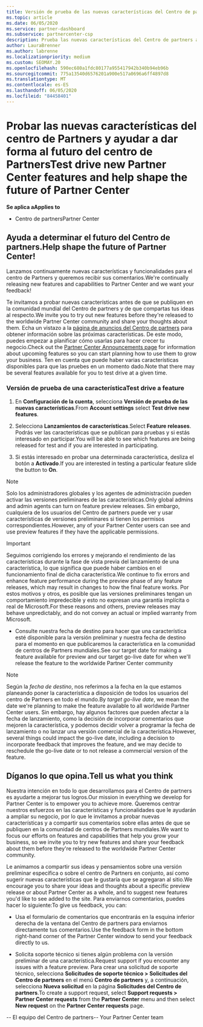 ```yaml
---
title: Versión de prueba de las nuevas características del Centro de partners
ms.topic: article
ms.date: 06/05/2020
ms.service: partner-dashboard
ms.subservice: partnercenter-csp
description: Prueba las nuevas características del Centro de partners antes de su lanzamiento y cuéntanos tu opinión. Ayuda a determinar el futuro del Centro de partners.
author: LauraBrenner
ms.author: labrenne
ms.localizationpriority: medium
ms.custom: SEOMAY.20
ms.openlocfilehash: 590ec680a1fdc80177a955417942b340b94eb96b
ms.sourcegitcommit: 775a13540d6576201a900e517a0696a6ff4897d8
ms.translationtype: MT
ms.contentlocale: es-ES
ms.lasthandoff: 06/05/2020
ms.locfileid: "84458401"
---
```

# <a name="test-drive-new-partner-center-features-and-help-shape-the-future-of-partner-center"></a><span data-ttu-id="e72a9-104">Probar las nuevas características del centro de Partners y ayudar a dar forma al futuro del centro de Partners</span><span class="sxs-lookup"><span data-stu-id="e72a9-104">Test drive new Partner Center features and help shape the future of Partner Center</span></span>

<span data-ttu-id="e72a9-105">**Se aplica a**</span><span class="sxs-lookup"><span data-stu-id="e72a9-105">**Applies to**</span></span>

- <span data-ttu-id="e72a9-106">Centro de partners</span><span class="sxs-lookup"><span data-stu-id="e72a9-106">Partner Center</span></span>

## <a name="help-shape-the-future-of-partner-center"></a><span data-ttu-id="e72a9-107">Ayuda a determinar el futuro del Centro de partners.</span><span class="sxs-lookup"><span data-stu-id="e72a9-107">Help shape the future of Partner Center!</span></span>

<span data-ttu-id="e72a9-108">Lanzamos continuamente nuevas características y funcionalidades para el centro de Partners y queremos recibir sus comentarios.</span><span class="sxs-lookup"><span data-stu-id="e72a9-108">We're continually releasing new features and capabilities to Partner Center and we want your feedback!</span></span> 

<span data-ttu-id="e72a9-109">Te invitamos a probar nuevas características antes de que se publiquen en la comunidad mundial del Centro de partners y de que compartas tus ideas al respecto.</span><span class="sxs-lookup"><span data-stu-id="e72a9-109">We invite you to try out new features before they're released to the worldwide Partner Center community and share your thoughts about them.</span></span> <span data-ttu-id="e72a9-110">Echa un vistazo a la [página de anuncios del Centro de partners](announcements/index.md) para obtener información sobre las próximas características. De este modo, puedes empezar a planificar cómo usarlas para hacer crecer tu negocio.</span><span class="sxs-lookup"><span data-stu-id="e72a9-110">Check out the [Partner Center Announcements page](announcements/index.md) for information about upcoming features so you can start planning how to use them to grow your business.</span></span> <span data-ttu-id="e72a9-111">Ten en cuenta que puede haber varias características disponibles para que las pruebes en un momento dado.</span><span class="sxs-lookup"><span data-stu-id="e72a9-111">Note that there may be several features available for you to test drive at a given time.</span></span>

### <a name="test-drive-a-feature"></a><span data-ttu-id="e72a9-112">Versión de prueba de una característica</span><span class="sxs-lookup"><span data-stu-id="e72a9-112">Test drive a feature</span></span>

1. <span data-ttu-id="e72a9-113">En **Configuración de la cuenta**, selecciona **Versión de prueba de las nuevas características**.</span><span class="sxs-lookup"><span data-stu-id="e72a9-113">From **Account settings** select **Test drive new features**.</span></span>

2. <span data-ttu-id="e72a9-114">Selecciona **Lanzamientos de características**.</span><span class="sxs-lookup"><span data-stu-id="e72a9-114">Select **Feature releases**.</span></span> <span data-ttu-id="e72a9-115">Podrás ver las características que se publican para pruebas y si estás interesado en participar.</span><span class="sxs-lookup"><span data-stu-id="e72a9-115">You will be able to see which features are being released for test and if you are interested in participating.</span></span>

3. <span data-ttu-id="e72a9-116">Si estás interesado en probar una determinada característica, desliza el botón a **Activado**.</span><span class="sxs-lookup"><span data-stu-id="e72a9-116">If you are interested in testing a particular feature slide the button to **On**.</span></span>

> [!NOTE]  
> <span data-ttu-id="e72a9-117">Solo los administradores globales y los agentes de administración pueden activar las versiones preliminares de las características.</span><span class="sxs-lookup"><span data-stu-id="e72a9-117">Only global admins and admin agents can turn on feature preview releases.</span></span> <span data-ttu-id="e72a9-118">Sin embargo, cualquiera de los usuarios del Centro de partners puede ver y usar características de versiones preliminares si tienen los permisos correspondientes.</span><span class="sxs-lookup"><span data-stu-id="e72a9-118">However, any of your Partner Center users can see and use preview features if they have the applicable permissions.</span></span>

> [!IMPORTANT]  
> <span data-ttu-id="e72a9-119">Seguimos corrigiendo los errores y mejorando el rendimiento de las características durante la fase de vista previa del lanzamiento de una característica, lo que significa que puede haber cambios en el funcionamiento final de dicha característica.</span><span class="sxs-lookup"><span data-stu-id="e72a9-119">We continue to fix errors and enhance feature performance during the preview phase of any feature releases, which may result in changes to how the final feature works.</span></span> <span data-ttu-id="e72a9-120">Por estos motivos y otros, es posible que las versiones preliminares tengan un comportamiento impredecible y esto no expresan una garantía implícita o real de Microsoft.</span><span class="sxs-lookup"><span data-stu-id="e72a9-120">For these reasons and others, preview releases may behave unpredictably, and do not convey an actual or implied warranty from Microsoft.</span></span>

- <span data-ttu-id="e72a9-121">Consulte nuestra fecha de destino para hacer que una característica esté disponible para la versión preliminar y nuestra fecha de destino para el momento en que publicaremos la característica en la comunidad de centros de Partners mundiales.</span><span class="sxs-lookup"><span data-stu-id="e72a9-121">See our target date for making a feature available for preview and our target go-live date for when we'll release the feature to the worldwide Partner Center community</span></span>

> [!NOTE]  
> <span data-ttu-id="e72a9-122">Según la *fecha de destino*, nos referimos a la fecha en la que estamos planeando poner la característica a disposición de todos los usuarios del centro de Partners en todo el mundo.</span><span class="sxs-lookup"><span data-stu-id="e72a9-122">By *target go-live date*, we mean the date we're planning to make the feature available to all worldwide Partner Center users.</span></span> <span data-ttu-id="e72a9-123">Sin embargo, hay algunos factores que pueden afectar a la fecha de lanzamiento, como la decisión de incorporar comentarios que mejoren la característica, y podemos decidir volver a programar la fecha de lanzamiento o no lanzar una versión comercial de la característica.</span><span class="sxs-lookup"><span data-stu-id="e72a9-123">However, several things could impact the go-live date, including a decision to incorporate feedback that improves the feature, and we may decide to reschedule the go-live date or to not release a commercial version of the feature.</span></span>  
 
## <a name="tell-us-what-you-think"></a><span data-ttu-id="e72a9-124">Díganos lo que opina.</span><span class="sxs-lookup"><span data-stu-id="e72a9-124">Tell us what you think</span></span>

<span data-ttu-id="e72a9-125">Nuestra intención en todo lo que desarrollamos para el Centro de partners es ayudarte a mejorar tus logros.</span><span class="sxs-lookup"><span data-stu-id="e72a9-125">Our mission in everything we develop for Partner Center is to empower you to achieve more.</span></span> <span data-ttu-id="e72a9-126">Queremos centrar nuestros esfuerzos en las características y funcionalidades que le ayudarán a ampliar su negocio, por lo que le invitamos a probar nuevas características y a compartir sus comentarios sobre ellas antes de que se publiquen en la comunidad de centros de Partners mundiales.</span><span class="sxs-lookup"><span data-stu-id="e72a9-126">We want to focus our efforts on features and capabilities that help you grow your business, so we invite you to try new features and share your feedback about them before they're released to the worldwide Partner Center community.</span></span> 

<span data-ttu-id="e72a9-127">Le animamos a compartir sus ideas y pensamientos sobre una versión preliminar específica o sobre el centro de Partners en conjunto, así como sugerir nuevas características que le gustaría que se agregaran al sitio.</span><span class="sxs-lookup"><span data-stu-id="e72a9-127">We encourage you to share your ideas and thoughts about a specific preview release or about Partner Center as a whole, and to suggest new features you'd like to see added to the site.</span></span> <span data-ttu-id="e72a9-128">Para enviarnos comentarios, puedes hacer lo siguiente:</span><span class="sxs-lookup"><span data-stu-id="e72a9-128">To give us feedback, you can:</span></span>  

- <span data-ttu-id="e72a9-129">Usa el formulario de comentarios que encontrarás en la esquina inferior derecha de la ventana del Centro de partners para enviarnos directamente tus comentarios.</span><span class="sxs-lookup"><span data-stu-id="e72a9-129">Use the feedback form in the bottom right-hand corner of the Partner Center window to send your feedback directly to us.</span></span> 

- <span data-ttu-id="e72a9-130">Solicita soporte técnico si tienes algún problema con la versión preliminar de una característica.</span><span class="sxs-lookup"><span data-stu-id="e72a9-130">Request support if you encounter any issues with a feature preview.</span></span> <span data-ttu-id="e72a9-131">Para crear una solicitud de soporte técnico, selecciona **Solicitudes de soporte técnico > Solicitudes del Centro de partners** en el menú **Centro de partners** y, a continuación, selecciona **Nueva solicitud** en la página **Solicitudes del Centro de partners**.</span><span class="sxs-lookup"><span data-stu-id="e72a9-131">To create a support request, select **Support requests > Partner Center requests** from the **Partner Center** menu and then select **New request** on the **Partner Center requests** page.</span></span>


<span data-ttu-id="e72a9-132">-- El equipo del Centro de partners</span><span class="sxs-lookup"><span data-stu-id="e72a9-132">-- Your Partner Center team</span></span>
